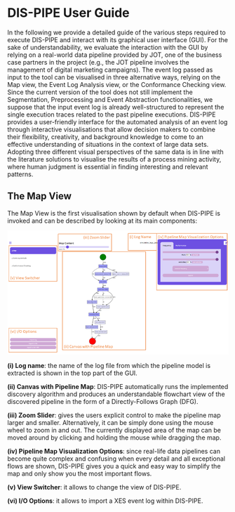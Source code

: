 # DIS-PIPE User Guide
In the following we provide a detailed guide of the various steps required to execute DIS-PIPE and interact with its graphical user interface (GUI). For the sake of understandability, we evaluate the interaction with the GUI by relying on a real-world data pipeline provided by JOT, one of the business case partners in the project (e.g., the JOT pipeline involves the management of digital marketing campaigns). The event log passed as input to the tool can be visualised in three alternative ways, relying on the Map view, the Event Log Analysis view, or the Conformance Checking view. Since the current version of the tool does not still implement the Segmentation, Preprocessing and Event Abstraction functionalities, we suppose that the input event log is already well-structured to represent the single execution traces related to the past pipeline executions. DIS-PIPE provides a user-friendly interface for the automated analysis of an event log through interactive visualisations that allow decision makers to combine their flexibility, creativity, and background knowledge to come to an effective understanding of situations in the context of large data sets. Adopting three different visual perspectives of the same data is in line with the literature solutions to visualise the results of a process mining activity, where human judgment is essential in finding interesting and relevant patterns.

## The Map View

The Map View is the first visualisation shown by default when DIS-PIPE is invoked and can be described by looking at its main components:

![alt text](https://raw.githubusercontent.com/DataCloud-project/DIS-PIPE/main/example/images/DIS-PIPE-Map-View.png)

**(i) Log name**: the name of the log file from which the pipeline model is extracted is shown in the top part of the GUI.

**(ii) Canvas with Pipeline Map**: DIS-PIPE automatically runs the implemented discovery algorithm and produces an understandable flowchart view of the discovered pipeline in the form of a Directly-Follows Graph (DFG).

**(iii) Zoom Slider**: gives the users explicit control to make the pipeline map larger and smaller. Alternatively, it can be simply done using the mouse wheel to zoom in and out. The currently displayed area of the map can be moved around by clicking and holding the mouse while dragging the map.

**(iv) Pipeline Map Visualization Options**: since real-life data pipelines can become quite complex and confusing when every detail and all exceptional flows are shown, DIS-PIPE gives you a quick and easy way to simplify the map and only show you the most important flows.

**(v) View Switcher**: it allows to change the view of DIS-PIPE.

**(vi) I/O Options**: it allows to import a XES event log within DIS-PIPE. 

